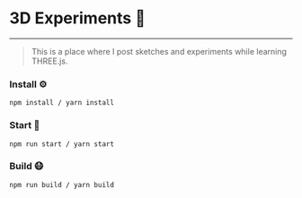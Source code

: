 # 3D Experiments 🎲
------
> This is a place where I post sketches and experiments while learning THREE.js.

### Install ⚙️

```
npm install / yarn install
```

### Start 🏃

```
npm run start / yarn start
```

### Build 😷

```
npm run build / yarn build
```

